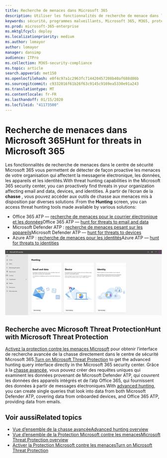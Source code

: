 ```yaml
---
title: Recherche de menaces dans Microsoft 365
description: Utiliser les fonctionnalités de recherche de menace dans le centre de sécurité Microsoft 365 pour détecter les violations et les autres menaces de manière proactive
keywords: sécurité, programmes malveillants, Microsoft 365, M365, protection Microsoft contre les menaces, MTP, centre de sécurité, recherche, recherche de menace, chasse aux cyberthreat, Microsoft Defender ATP, Office 365 ATP, Azure ATP, recherche avancée
ms.prod: microsoft-365-enterprise
ms.mktglfcycl: deploy
ms.localizationpriority: medium
ms.author: lomayor
author: lomayor
manager: dansimp
audience: ITPro
ms.collection: M365-security-compliance
ms.topic: article
search.appverid: met150
ms.openlocfilehash: e0f4c97a1c2963fc714420457208b40af688d86b
ms.sourcegitcommit: c9332016f61b26f63c9145c9169ea5330e91a243
ms.translationtype: MT
ms.contentlocale: fr-FR
ms.lasthandoff: 01/15/2020
ms.locfileid: "41173500"
---
```

# <a name="hunt-for-threats-in-microsoft-365"></a><span data-ttu-id="4c95e-104">Recherche de menaces dans Microsoft 365</span><span class="sxs-lookup"><span data-stu-id="4c95e-104">Hunt for threats in Microsoft 365</span></span>

<span data-ttu-id="4c95e-105">Les fonctionnalités de recherche de menaces dans le centre de sécurité Microsoft 365 vous permettent de détecter de façon proactive les menaces de votre organisation qui affectent la messagerie électronique, les données, les appareils et les identités.</span><span class="sxs-lookup"><span data-stu-id="4c95e-105">With threat hunting capabilities in the Microsoft 365 security center, you can proactively find threats in your organization affecting email and data, devices, and identities.</span></span> <span data-ttu-id="4c95e-106">À partir de l’écran de la **chasse** , vous pouvez accéder aux outils de chasse aux menaces mis à disposition par diverses solutions :</span><span class="sxs-lookup"><span data-stu-id="4c95e-106">From the **Hunting** screen, you can access threat hunting tools made available by various solutions:</span></span>
- <span data-ttu-id="4c95e-107">Office 365 ATP — [recherche de menaces pour le courrier électronique et les données](../office-365-security/office-365-atp.md)</span><span class="sxs-lookup"><span data-stu-id="4c95e-107">Office 365 ATP — [hunt for threats to email and data](../office-365-security/office-365-atp.md)</span></span>
- <span data-ttu-id="4c95e-108">Microsoft Defender ATP : [recherche de menaces pesant sur les appareils](https://docs.microsoft.com/windows/security/threat-protection/microsoft-defender-atp/advanced-hunting)</span><span class="sxs-lookup"><span data-stu-id="4c95e-108">Microsoft Defender ATP — [hunt for threats to devices](https://docs.microsoft.com/windows/security/threat-protection/microsoft-defender-atp/advanced-hunting)</span></span>
- <span data-ttu-id="4c95e-109">Azure ATP : [recherche de menaces pour les identités](https://docs.microsoft.com/azure-advanced-threat-protection/investigate-a-user)</span><span class="sxs-lookup"><span data-stu-id="4c95e-109">Azure ATP — [hunt for threats to identities](https://docs.microsoft.com/azure-advanced-threat-protection/investigate-a-user)</span></span>

![Page de chasse](../images/hunt.png)


## <a name="hunt-with-microsoft-threat-protection"></a><span data-ttu-id="4c95e-111">Recherche avec Microsoft Threat Protection</span><span class="sxs-lookup"><span data-stu-id="4c95e-111">Hunt with Microsoft Threat Protection</span></span>

<span data-ttu-id="4c95e-112">[Activez la protection contre les menaces Microsoft](mtp-enable.md) pour obtenir l’interface de recherche avancée de la chasse directement dans le centre de sécurité Microsoft 365.</span><span class="sxs-lookup"><span data-stu-id="4c95e-112">[Turn on Microsoft Threat Protection](mtp-enable.md) to get the advanced hunting query interface directly in the Microsoft 365 security center.</span></span> <span data-ttu-id="4c95e-113">Grâce à la [chasse avancée](advanced-hunting-overview.md), vous pouvez créer des requêtes uniques qui examinent les données provenant de Microsoft Defender ATP, qui couvrent les données des appareils intégrés et de l’atp Office 365, qui fournissent des données à partir de messages électroniques.</span><span class="sxs-lookup"><span data-stu-id="4c95e-113">With [advanced hunting](advanced-hunting-overview.md), you can create single queries that look into data from both Microsoft Defender ATP, covering data from onboarded devices, and Office 365 ATP, providing data from emails.</span></span>

## <a name="related-topics"></a><span data-ttu-id="4c95e-114">Voir aussi</span><span class="sxs-lookup"><span data-stu-id="4c95e-114">Related topics</span></span>
- [<span data-ttu-id="4c95e-115">Vue d’ensemble de la chasse avancée</span><span class="sxs-lookup"><span data-stu-id="4c95e-115">Advanced hunting overview</span></span>](advanced-hunting-overview.md)
- [<span data-ttu-id="4c95e-116">Vue d’ensemble de la Protection Microsoft contre les menaces</span><span class="sxs-lookup"><span data-stu-id="4c95e-116">Microsoft Threat Protection overview</span></span>](microsoft-threat-protection.md)
- [<span data-ttu-id="4c95e-117">Activer la Protection Microsoft contre les menaces</span><span class="sxs-lookup"><span data-stu-id="4c95e-117">Turn on Microsoft Threat Protection</span></span>](mtp-enable.md)
